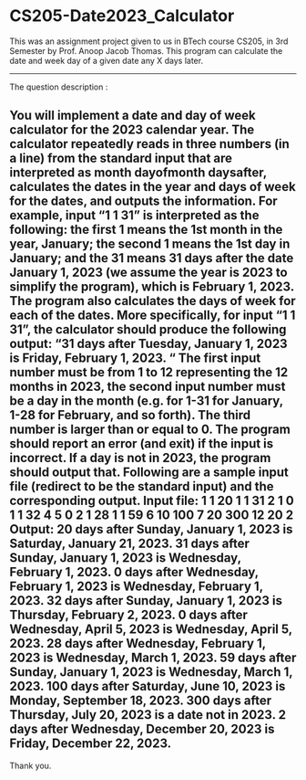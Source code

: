 # CS205-Date2023_Calculator
This was an assignment project given to us in BTech course CS205, in 3rd Semester by Prof. Anoop Jacob Thomas.
This program can calculate the date and week day of a given date any X days later.

------------------------------------------------------------------------------------------------
The question description :

You will implement a date and day of week calculator for the 2023 calendar year. The 
calculator repeatedly reads in three numbers (in a line) from the standard input that are
interpreted as month dayofmonth daysafter, calculates the dates in the year and days of
week for the dates, and outputs the information. For example, input “1 1 31” is 
interpreted as the following: the first 1 means the 1st month in the year, January; the 
second 1 means the 1st day in January; and the 31 means 31 days after the date January
1, 2023 (we assume the year is 2023 to simplify the program), which is February 1, 2023.
The program also calculates the days of week for each of the dates. More specifically, 
for input “1 1 31”, the calculator should produce the following output:
“31 days after Tuesday, January 1, 2023 is Friday, February 1, 2023. “
The first input number must be from 1 to 12 representing the 12 months in 2023, the 
second input number must be a day in the month (e.g. for 1-31 for January, 1-28 for 
February, and so forth). The third number is larger than or equal to 0. The program 
should report an error (and exit) if the input is incorrect. If a day is not in 2023, the 
program should output that. Following are a sample input file (redirect to be the 
standard input) and the corresponding output.
Input file:
1 1 20
1 1 31
2 1 0
1 1 32
4 5 0
2 1 28
1 1 59
6 10 100
7 20 300
12 20 2
Output:
20 days after Sunday, January 1, 2023 is Saturday, January 21, 2023.
31 days after Sunday, January 1, 2023 is Wednesday, February 1, 2023.
0 days after Wednesday, February 1, 2023 is Wednesday, February 1, 2023.
32 days after Sunday, January 1, 2023 is Thursday, February 2, 2023.
0 days after Wednesday, April 5, 2023 is Wednesday, April 5, 2023.
28 days after Wednesday, February 1, 2023 is Wednesday, March 1, 2023.
59 days after Sunday, January 1, 2023 is Wednesday, March 1, 2023.
100 days after Saturday, June 10, 2023 is Monday, September 18, 2023.
300 days after Thursday, July 20, 2023 is a date not in 2023.
2 days after Wednesday, December 20, 2023 is Friday, December 22, 2023.
------------------------------------------------------------------------------------------------

Thank you.
